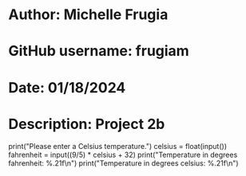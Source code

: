 # Author: Michelle Frugia
# GitHub username: frugiam
# Date: 01/18/2024
# Description: Project 2b
print("Please enter a Celsius temperature.")
celsius = float(input())
fahrenheit = input((9/5) * celsius + 32)
print("Temperature in degrees fahrenheit: %.21f\n")
print("Temperature in degrees celsius: %.21f\n")
